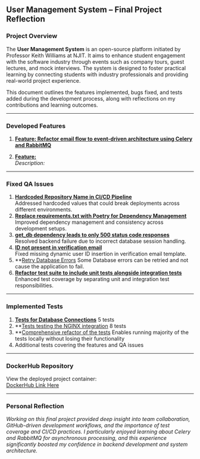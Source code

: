 ## User Management System – Final Project Reflection

### Project Overview

The **User Management System** is an open-source platform initiated by Professor Keith Williams at NJIT. It aims to enhance student engagement with the software industry through events such as company tours, guest lectures, and mock interviews. The system is designed to foster practical learning by connecting students with industry professionals and providing real-world project experience.

This document outlines the features implemented, bugs fixed, and tests added during the development process, along with reflections on my contributions and learning outcomes.

---

### Developed Features

1. **[Feature: Refactor email flow to event-driven architecture using Celery and RabbitMQ](https://github.com/DavidRajnoha/is601-finals/issues/11)**

2. **[Feature: ]()**  
   _Description:_

---

### Fixed QA Issues

1. **[Hardcoded Repository Name in CI/CD Pipeline](https://github.com/DavidRajnoha/is601-finals/issues/1)**  
   Addressed hardcoded values that could break deployments across different environments.
2. **[Replace requirements.txt with Poetry for Dependency Management](https://github.com/DavidRajnoha/is601-finals/issues/2)**  
   Improved dependency management and consistency across development setups.
3. **[get_db dependency leads to only 500 status code responses](https://github.com/DavidRajnoha/is601-finals/issues/5)**  
   Resolved backend failure due to incorrect database session handling.
4. **[ID not present in verification email](https://github.com/DavidRajnoha/is601-finals/issues/8)**  
   Fixed missing dynamic user ID insertion in verification email template.
5. **[Retry Database Errors](https://github.com/DavidRajnoha/is601-finals/issues/16)
   Some Database errors can be retried and not cause the application to fail.
6. **[Refactor test suite to include unit tests alongside integration tests](https://github.com/DavidRajnoha/is601-finals/issues/12)**  
   Enhanced test coverage by separating unit and integration test responsibilities.

   
---

### Implemented Tests

1. **[Tests for Database Connections](https://github.com/DavidRajnoha/is601-finals/tree/main/tests/integration_tests/component/test_db)**
   5 tests
2. **[Tests testing the NGINX integration](https://github.com/DavidRajnoha/is601-finals/blob/main/tests/integration_tests/service/test_nginx/test_users_api.py)
   8 tests
3. **[Comprehensive refactor of the tests](https://github.com/DavidRajnoha/is601-finals/pull/18)
   Enables running majority of the tests locally without losing their functionality
4. Additional tests covering the features and QA issues
---

### DockerHub Repository

View the deployed project container:  
 [DockerHub Link Here](https://hub.docker.com/repository/docker/drajnoha/is601-finals)

---

### Personal Reflection

_Working on this final project provided deep insight into team collaboration, GitHub-driven development workflows, and the importance of test coverage and CI/CD practices. I particularly enjoyed learning about Celery and RabbitMQ for asynchronous processing, and this experience significantly boosted my confidence in backend development and system architecture._
